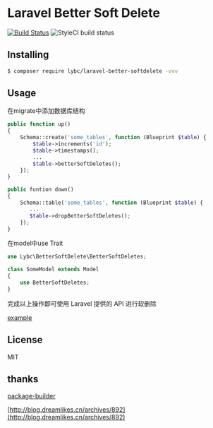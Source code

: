 # Laravel Better Soft Delete
[![Build Status](https://travis-ci.org/lybc/laravel-better-softdelete.svg?branch=master)](https://travis-ci.org/lybc/laravel-better-softdelete)
![StyleCI build status](https://github.styleci.io/repos/160794118/shield) 
## Installing

```bash
$ composer require lybc/laravel-better-softdelete -vvv
```

## Usage

在migrate中添加数据库结构
```php
public function up()
{
    Schema::create('some_tables', function (Blueprint $table) {
        $table->increments('id');
        $table->timestamps();
        ...
        $table->betterSoftDeletes();
    });
}

public funtion down() 
{
    Schema::table('some_tables', function (Blueprint $table) {
       ...
       $table->dropBetterSoftDeletes();
    });
}
```

在model中use Trait

```php
use Lybc\BetterSoftDelete\BetterSoftDeletes;

class SomeModel extends Model
{
    use BetterSoftDeletes;
}
```

完成以上操作即可使用 Laravel 提供的 API 进行软删除

[example](https://github.com/lybc/laravel-better-softdelete/blob/master/tests/DbSchemaTest.php)

## License

MIT

## thanks
[package-builder](https://github.com/overtrue/package-builder)

[http://blog.dreamlikes.cn/archives/892](http://blog.dreamlikes.cn/archives/892)

